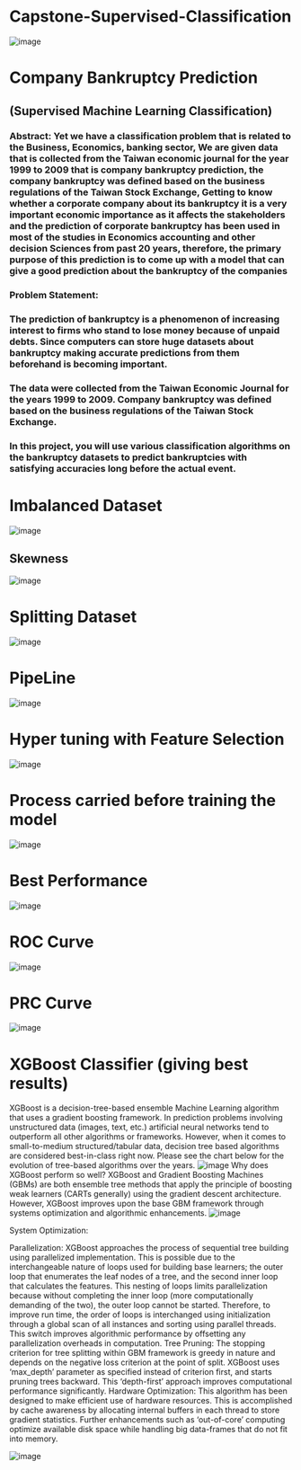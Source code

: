 # Capstone-Supervised-Classification
![image](https://user-images.githubusercontent.com/46890041/176097582-427e7ab8-2b60-476a-a72e-1e7a2767d87a.png)


# Company Bankruptcy Prediction
## (Supervised Machine Learning Classification)
### Abstract: Yet we have a classification problem that is related to the Business, Economics, banking sector, We are given data that is collected from the Taiwan economic journal for the year 1999 to 2009 that is company bankruptcy prediction, the company bankruptcy was defined based on the business regulations of the Taiwan Stock Exchange, Getting to know whether a corporate company about its bankruptcy it is a very important economic importance as it affects the stakeholders and the prediction of corporate bankruptcy has been used in most of the studies in Economics accounting and other decision Sciences from past 20 years, therefore, the primary purpose of this prediction is to come up with a model that can give a good prediction about the bankruptcy of the companies

### Problem Statement:
### The prediction of bankruptcy is a phenomenon of increasing interest to firms who stand to lose money because of unpaid debts. Since computers can store huge datasets about bankruptcy making accurate predictions from them beforehand is becoming important.
### The data were collected from the Taiwan Economic Journal for the years 1999 to 2009. Company bankruptcy was defined based on the business regulations of the Taiwan Stock Exchange.
### In this project, you will use various classification algorithms on the bankruptcy datasets to predict bankruptcies with satisfying accuracies long before the actual event.

# Imbalanced Dataset
![image](https://user-images.githubusercontent.com/46890041/176097654-a6560749-a4ab-4e26-8ad9-3bd7a1735891.png)

## Skewness
![image](https://user-images.githubusercontent.com/46890041/176097715-b74f7d00-8d1f-433e-a317-540dda90e7cd.png)


# Splitting Dataset
![image](https://user-images.githubusercontent.com/46890041/176098680-3254f67c-651d-4027-b1e0-bfc85023fee0.png)

# PipeLine
![image](https://user-images.githubusercontent.com/46890041/176098751-3dd7b3f5-bb31-4a3c-9714-f312d18dd3d6.png)

# Hyper tuning with Feature Selection
![image](https://user-images.githubusercontent.com/46890041/176098822-1f1fa657-7034-4068-b175-1c9e1e1b3436.png)

# Process carried before training the model
![image](https://user-images.githubusercontent.com/46890041/176098979-d6bcb7cf-1000-439f-b03d-80a7af2dbecd.png)

# Best Performance
![image](https://user-images.githubusercontent.com/46890041/176099034-f3f3113d-bb5d-413a-8ab0-e7d910aed7ec.png)

# ROC Curve
![image](https://user-images.githubusercontent.com/46890041/176099152-4b000f69-0395-425c-9542-92b06e8d0097.png)

# PRC Curve
![image](https://user-images.githubusercontent.com/46890041/176099195-6a870bb4-f4a5-41b5-819a-58cf93f477b7.png)

# XGBoost Classifier (giving best results)
XGBoost is a decision-tree-based ensemble Machine Learning algorithm that uses a gradient boosting framework. In prediction problems involving unstructured data (images, text, etc.) artificial neural networks tend to outperform all other algorithms or frameworks. However, when it comes to small-to-medium structured/tabular data, decision tree based algorithms are considered best-in-class right now. Please see the chart below for the evolution of tree-based algorithms over the years.
![image](https://user-images.githubusercontent.com/46890041/184294363-ac375ffa-37bd-4dc1-95fe-0ad30f941150.png)
Why does XGBoost perform so well?
XGBoost and Gradient Boosting Machines (GBMs) are both ensemble tree methods that apply the principle of boosting weak learners (CARTs generally) using the gradient descent architecture. However, XGBoost improves upon the base GBM framework through systems optimization and algorithmic enhancements.
![image](https://user-images.githubusercontent.com/46890041/184294454-574076df-6cbc-445e-87df-a2eaa83d83ad.png)

System Optimization:

Parallelization: XGBoost approaches the process of sequential tree building using parallelized implementation. This is possible due to the interchangeable nature of loops used for building base learners; the outer loop that enumerates the leaf nodes of a tree, and the second inner loop that calculates the features. This nesting of loops limits parallelization because without completing the inner loop (more computationally demanding of the two), the outer loop cannot be started. Therefore, to improve run time, the order of loops is interchanged using initialization through a global scan of all instances and sorting using parallel threads. This switch improves algorithmic performance by offsetting any parallelization overheads in computation.
Tree Pruning: The stopping criterion for tree splitting within GBM framework is greedy in nature and depends on the negative loss criterion at the point of split. XGBoost uses ‘max_depth’ parameter as specified instead of criterion first, and starts pruning trees backward. This ‘depth-first’ approach improves computational performance significantly.
Hardware Optimization: This algorithm has been designed to make efficient use of hardware resources. This is accomplished by cache awareness by allocating internal buffers in each thread to store gradient statistics. Further enhancements such as ‘out-of-core’ computing optimize available disk space while handling big data-frames that do not fit into memory.

![image](https://user-images.githubusercontent.com/46890041/184294556-75b63d79-bae2-497c-8bec-962eb2b72cba.png)


